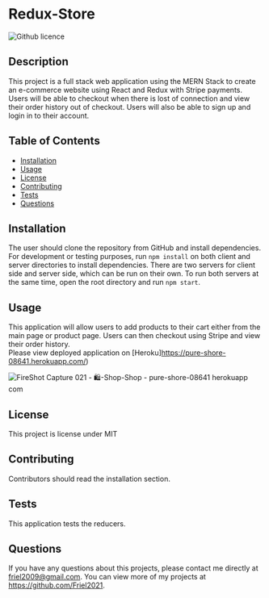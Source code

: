 # Redux-Store

![Github licence](http://img.shields.io/badge/license-MIT-blue.svg)

## Description 
This project is a full stack web application using the MERN Stack to create an e-commerce website using React and Redux with Stripe payments. Users will be able to checkout when there is lost of connection and view their order history out of checkout. Users will also be able to sign up and login in to their account. 

## Table of Contents
* [Installation](#installation)
* [Usage](#usage)
* [License](#license)
* [Contributing](#contributing)
* [Tests](#tests)
* [Questions](#questions)

## Installation 
The user should clone the repository from GitHub and install dependencies. For development or testing purposes, run `npm install` on both client and server directories to install dependencies. There are two servers for client side and server side, which can be run on their own. To run both servers at the same time, open the root directory and run `npm start`.

## Usage 
This application will allow users to add products to their cart either from the main page or product page. Users can then checkout using Stripe and view their order history.<br>
Please view deployed application on [Heroku]https://pure-shore-08641.herokuapp.com/)<br>


![FireShot Capture 021 - 🛍️-Shop-Shop - pure-shore-08641 herokuapp com](https://user-images.githubusercontent.com/87154134/136472674-7d877e51-96ca-4113-962b-393c41f5d027.png)



## License 
This project is license under MIT

## Contributing 
Contributors should read the installation section. 

## Tests
This application tests the reducers. 

## Questions
If you have any questions about this projects, please contact me directly at friel2009@gmail.com. You can view more of my projects at https://github.com/Friel2021.
